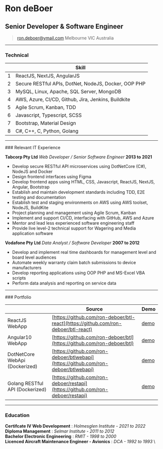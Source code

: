 # Ron deBoer
## Senior Developer & Software Engineer

> [ron.deboer@ymail.com](mailto:ron.deboer@ymail.com)
>      Melbourne VIC Australia

------

### Technical

|    | Skill                                                   |
|----|---------------------------------------------------------|
| 1  | ReactJS, NextJS, AngularJS                              |
| 2  | Secure RESTful APIs, DotNet, NodeJS, Docker, OOP PHP    |
| 3  | MySQL, Linux, Apache, SQL Server, MongoDB               |
| 4  | AWS, Azure, CI/CD, Github, Jira, Jenkins, Buildkite     |
| 5  | Agile Scrum, Kanban, TDD                                |
| 6  | Javascript, Typescript, SCSS                            |
| 7  | Bootstrap, Material Design                              |
| 8  | C#, C++, C, Python, Golang                              |

------
<div style="page-break-after: always"></div>
### Relevant IT Experience

**Tabcorp Pty Ltd** *Web Developer / Senior Software Engineer* __2013 to 2021__ 
  - Develop secure RESTful API microservices using DotNetCore (C#), NodeJS and Docker 
  - Design frontend interfaces using Figma 
  - Develop frontend apps using HTML, CSS, Javascript, ReactJS, NextJS, Angular, Bootstrap 
  - Establish and maintain development standards including TDD, E2E testing and documentation 
  - Establish test and staging environments on AWS using AWS toolset, NodeJS, BuildKite 
  - Project planning and management using Agile Scrum, Kanban 
  - Implement and support CI/CD, interfacing with GitHub, AWS and Azure 
  - Mentor and lead less experienced software engineering staff 
  - Provide live level-2 technical support for Wagering and Media application software
	
**Vodafone Pty Ltd** *Data Analyst / Software Developer* __2007 to 2012__ 
  - Develop and implement real time dashboards for management level and board level audiences 
  - Automate weekly warranty claim batch submissions to device manufacturers 
  - Develop reporting applications using OOP PHP and MS-Excel VBA scripts 
  - Perform data analysis and reporting on service data

------
<div style="page-break-after: always"></div>
### Portfolio

|                                 | Source                                  |  Demo
|---------------------------------|-----------------------------------------|-------------------------------------------|
| ReactJS WebApp                  | [https://github.com/ron-deboer/btl-react](https://github.com/ron-deboer/btl-react)    | [demo](https://ron-deboer.github.io/btl-react)      |
| Angular10 WebApp                | [https://github.com/ron-deboer/btl](https://github.com/ron-deboer/btl)       | [demo](https://ron-deboer.github.io/btl)      |
| DotNetCore WebApi (Dockerized)  | [https://github.com/ron-deboer/btlwebapi](https://github.com/ron-deboer/btlwebapi)    |  [demo](https://dev22.com.au/dotnetwebapi.html)      |
| Golang RESTful API (Dockerized) | [https://github.com/ron-deboer/restapi](https://github.com/ron-deboer/restapi)    | [demo](https://dev22.com.au/golangwebapi.html)      |

------
<div style="page-break-after: always"></div>

### Education
**Certifcate IV Web Development** : *Holmesglen Institute - 2021 to 2022* \
**Diploma Management** : *Selmar Institute - 2011 to 2012* \
**Bachelor Electronic Engineering** : *RMIT -  1998 to 2000* \
**Licenced Aircraft Maintenance Engineer - Avionics** : *DCA -  1992 to 1993* \

